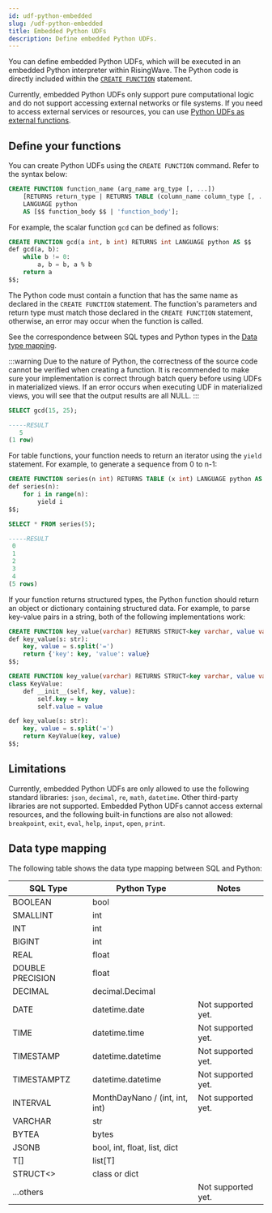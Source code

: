 ```yaml
---
id: udf-python-embedded
slug: /udf-python-embedded
title: Embedded Python UDFs
description: Define embedded Python UDFs.
---
```

<head>
  <link rel="canonical" href="https://docs.risingwave.com/docs/current/udf-python-embedded/" />
</head>

You can define embedded Python UDFs, which will be executed in an embedded Python interpreter within RisingWave. The Python code is directly included within the [`CREATE FUNCTION`](/sql/commands/sql-create-function.md) statement.

Currently, embedded Python UDFs only support pure computational logic and do not support accessing external networks or file systems. If you need to access external services or resources, you can use [Python UDFs as external functions](/sql/udf/udf-python.md).

## Define your functions

You can create Python UDFs using the `CREATE FUNCTION` command. Refer to the syntax below:

```sql
CREATE FUNCTION function_name (arg_name arg_type [, ...])
    [RETURNS return_type | RETURNS TABLE (column_name column_type [, ...])]
    LANGUAGE python
    AS [$$ function_body $$ | 'function_body'];
```

For example, the scalar function `gcd` can be defined as follows:

```sql title="Create function"
CREATE FUNCTION gcd(a int, b int) RETURNS int LANGUAGE python AS $$
def gcd(a, b):
    while b != 0:
        a, b = b, a % b
    return a
$$;
```

The Python code must contain a function that has the same name as declared in the `CREATE FUNCTION` statement. The function's parameters and return type must match those declared in the `CREATE FUNCTION` statement, otherwise, an error may occur when the function is called.

See the correspondence between SQL types and Python types in the [Data type mapping](udf-python-embedded.md#data-type-mapping).

:::warning
Due to the nature of Python, the correctness of the source code cannot be verified when creating a function. It is recommended to make sure your implementation is correct through batch query before using UDFs in materialized views. If an error occurs when executing UDF in materialized views, you will see that the output results are all NULL.
:::

```sql title="Call function"
SELECT gcd(15, 25);

-----RESULT
   5
(1 row)
```

For table functions, your function needs to return an iterator using the `yield` statement. For example, to generate a sequence from 0 to n-1:

```sql title="Create function"
CREATE FUNCTION series(n int) RETURNS TABLE (x int) LANGUAGE python AS $$
def series(n):
    for i in range(n):
        yield i
$$;
```

```sql title="Call function"
SELECT * FROM series(5);

-----RESULT
 0
 1
 2
 3
 4
(5 rows)
```

If your function returns structured types, the Python function should return an object or dictionary containing structured data. For example, to parse key-value pairs in a string, both of the following implementations work:

```sql title="Create function"
CREATE FUNCTION key_value(varchar) RETURNS STRUCT<key varchar, value varchar> LANGUAGE python AS $$
def key_value(s: str):
    key, value = s.split('=')
    return {'key': key, 'value': value}
$$;
```

```sql title="Create function"
CREATE FUNCTION key_value(varchar) RETURNS STRUCT<key varchar, value varchar> LANGUAGE python AS $$
class KeyValue:
    def __init__(self, key, value):
        self.key = key
        self.value = value

def key_value(s: str):
    key, value = s.split('=')
    return KeyValue(key, value)
$$;
```

## Limitations

Currently, embedded Python UDFs are only allowed to use the following standard libraries: `json`, `decimal`, `re`, `math`, `datetime`. Other third-party libraries are not supported. Embedded Python UDFs cannot access external resources, and the following built-in functions are also not allowed: `breakpoint`, `exit`, `eval`, `help`, `input`, `open`, `print`.

## Data type mapping

The following table shows the data type mapping between SQL and Python:

| SQL Type         | Python Type                    | Notes              |
| ---------------- | -----------------------------  | ------------------ |
| BOOLEAN          | bool                           |                    |
| SMALLINT         | int                            |                    |
| INT              | int                            |                    |
| BIGINT           | int                            |                    |
| REAL             | float                          |                    |
| DOUBLE PRECISION | float                          |                    |
| DECIMAL          | decimal.Decimal                |                    |
| DATE             | datetime.date                  | Not supported yet. |
| TIME             | datetime.time                  | Not supported yet. |
| TIMESTAMP        | datetime.datetime              | Not supported yet. |
| TIMESTAMPTZ      | datetime.datetime              | Not supported yet. |
| INTERVAL         | MonthDayNano / (int, int, int) | Not supported yet. |
| VARCHAR          | str                            |                    |
| BYTEA            | bytes                          |                    |
| JSONB            | bool, int, float, list, dict   |                    |
| T[]              | list[T]                        |                    |
| STRUCT&lt;&gt;         | class or dict                  |                    |
| ...others        |                                | Not supported yet. |
